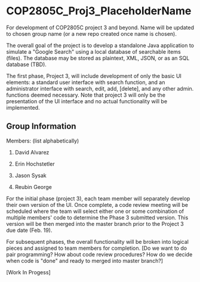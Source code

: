 # COP2805C_Proj3_PlaceholderName
For development of COP2805C project 3 and beyond. Name will be updated to chosen group name (or a new repo created once name is chosen).

The overall goal of the project is to develop a standalone Java application to simulate a "Google Search" using a local database of searchable items (files). The database may be stored as plaintext, XML, JSON, or as an SQL database (TBD). 

The first phase, Project 3, will include development of only the basic UI elements: a standard user interface with search function, and an administrator interface with search, edit, add, [delete], and any other admin. functions deemed necessary. Note that project 3 will only be the presentation of the UI interface and no actual functionality will be implemented.

Group Information
-----------------

Members: (list alphabetically)

1. David Alvarez

2. Erin Hochstetler

3. Jason Sysak

4. Reubin George


For the initial phase (project 3), each team member will separately develop their own version of the UI. Once complete, a code review meeting will be scheduled where the team will select either one or some combination of multiple members' code to determine the Phase 3 submitted version. This version will be then merged into the master branch prior to the Project 3 due date (Feb. 19).

For subsequent phases, the overall functionality will be broken into logical pieces and assigned to team members for completion. [Do we want to do pair programming? How about code review procedures? How do we decide when code is "done" and ready to merged into master branch?]

[Work In Progess]
